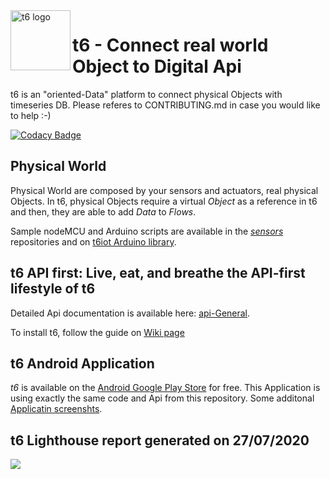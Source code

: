 <img src="https://github.com/mathcoll/t6/blob/master/bin/faviconDescription/apple-touch-icon-120x120.png" alt="t6 logo" title="t6 logo" align="left" height="96" width="96"/>

# t6 - Connect real world Object to Digital Api
t6 is an "oriented-Data" platform to connect physical Objects with timeseries DB.
Please referes to CONTRIBUTING.md in case you would like to help :-)

[![Codacy Badge](https://api.codacy.com/project/badge/Grade/3d45972dd53246f58ba82a6f75483116)](https://www.codacy.com/app/internetcollaboratif/t6?utm_source=github.com&amp;utm_medium=referral&amp;utm_content=mathcoll/t6&amp;utm_campaign=Badge_Grade)

## Physical World
Physical World are composed by your sensors and actuators, real physical Objects.
In t6, physical Objects require a virtual _Object_ as a reference in t6 and then, they are able to add _Data_ to _Flows_.

Sample nodeMCU and Arduino scripts are available in the _[sensors](https://github.com/mathcoll/t6/tree/master/sensors)_ repositories and on [t6iot Arduino library](https://github.com/mathcoll/t6iot).

## t6 API first: Live, eat, and breathe the API-first lifestyle of t6
Detailed Api documentation is available here: [api-General](https://api.internetcollaboratif.info/docs/).

To install t6, follow the guide on [Wiki page](https://github.com/mathcoll/t6/wiki)

## t6 Android Application
_t6_ is available on the [Android Google Play Store](https://play.google.com/store/apps/details?id=info.internetcollaboratif.api) for free.
This Application is using exactly the same code and Api from this repository.
Some additonal [Applicatin screenshts](https://github.com/mathcoll/t6/wiki/Application-Screenshots).

## t6 Lighthouse report generated on 27/07/2020
<a href="https://gist.github.com/mathcoll/015e276a92827cdf8a4277706dcff432.js">
	<img src="https://i.imgur.com/YVXCico.png" />
</a>